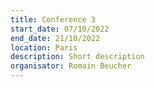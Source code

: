 ```yaml
---
title: Conference 3
start_date: 07/10/2022
end_date: 21/10/2022
location: Paris
description: Short description
organisator: Romain Beucher
---
```


